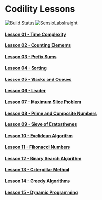 # Codility Lessons

[![Build Status](https://travis-ci.org/samiulhoque/codility-lessons.svg?branch=master)](https://travis-ci.org/samiulhoque/codility-lessons)
[![SensioLabsInsight](https://insight.sensiolabs.com/projects/65f45405-d802-47ae-a7c2-7ba39008359d/mini.png)](https://insight.sensiolabs.com/projects/65f45405-d802-47ae-a7c2-7ba39008359d)

#### [Lesson 01 - Time Complexity](https://github.com/samiulhoque/codility-lessons/blob/master/src/Lesson01/)

#### [Lesson 02 - Counting Elements](https://github.com/samiulhoque/codility-lessons/blob/master/src/Lesson02/)

#### [Lesson 03 - Prefix Sums](https://github.com/samiulhoque/codility-lessons/blob/master/src/Lesson03/)

#### [Lesson 04 - Sorting](https://github.com/samiulhoque/codility-lessons/blob/master/src/Lesson04/)

#### [Lesson 05 - Stacks and Queues](https://github.com/samiulhoque/codility-lessons/blob/master/src/Lesson05/)

#### [Lesson 06 - Leader](https://github.com/samiulhoque/codility-lessons/blob/master/src/Lesson06/)

#### [Lesson 07 - Maximum Slice Problem](https://github.com/samiulhoque/codility-lessons/blob/master/src/Lesson07/)

#### [Lesson 08 - Prime and Composite Numbers](https://github.com/samiulhoque/codility-lessons/blob/master/src/Lesson08/)

#### [Lesson 09 - Sieve of Eratosthenes](https://github.com/samiulhoque/codility-lessons/blob/master/src/Lesson09/)

#### [Lesson 10 - Euclidean Algorithm](https://github.com/samiulhoque/codility-lessons/blob/master/src/Lesson10/)

#### [Lesson 11 - Fibonacci Numbers](https://github.com/samiulhoque/codility-lessons/blob/master/src/Lesson11/)

#### [Lesson 12 - Binary Search Algorithm](https://github.com/samiulhoque/codility-lessons/blob/master/src/Lesson12/)

#### [Lesson 13 - Caterpillar Method](https://github.com/samiulhoque/codility-lessons/blob/master/src/Lesson13/)

#### [Lesson 14 - Greedy Algorithms](https://github.com/samiulhoque/codility-lessons/blob/master/src/Lesson14/)

#### [Lesson 15 - Dynamic Programming](https://github.com/samiulhoque/codility-lessons/blob/master/src/Lesson15/)
